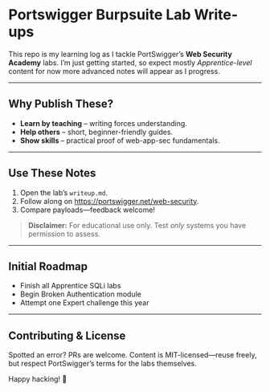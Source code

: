 # Portswigger Burpsuite Lab Write-ups

This repo is my learning log as I tackle PortSwigger’s **Web Security Academy** labs. I’m just getting started, so expect mostly *Apprentice-level* content for now more advanced notes will appear as I progress.

---

## Why Publish These?

- **Learn by teaching** – writing forces understanding.  
- **Help others** – short, beginner-friendly guides.  
- **Show skills** – practical proof of web-app-sec fundamentals.

---

## Use These Notes

1. Open the lab’s `writeup.md`.  
2. Follow along on <https://portswigger.net/web-security>.  
3. Compare payloads—feedback welcome!

> **Disclaimer:** For educational use only. Test *only* systems you have permission to assess.

---

## Initial Roadmap

- Finish all Apprentice SQLi labs  
- Begin Broken Authentication module  
- Attempt one Expert challenge this year

---

## Contributing & License

Spotted an error? PRs are welcome. Content is MIT-licensed—reuse freely, but respect PortSwigger’s terms for the labs themselves.

Happy hacking! 🐙
